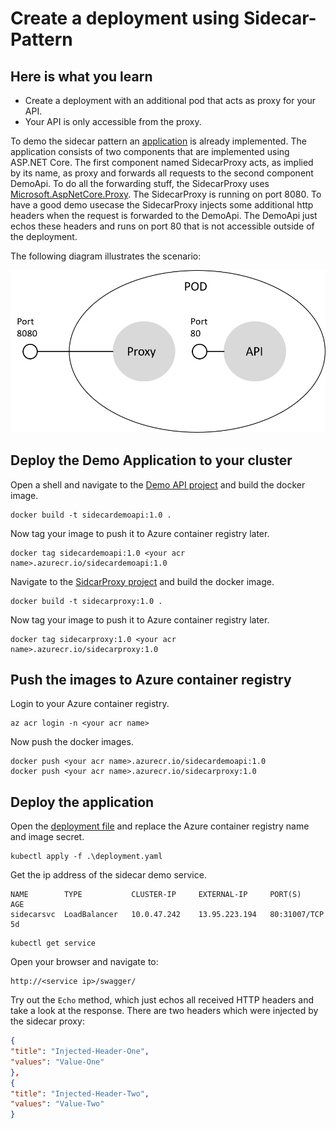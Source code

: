 # Create a deployment using Sidecar-Pattern

## Here is what you learn

- Create a deployment with an additional pod that acts as proxy for your API.
- Your API is only accessible from the proxy.

To demo the sidecar pattern an [application](src/sidecar/src) is already implemented. The application consists of two components that are implemented using ASP.NET Core.
The first component named SidecarProxy acts, as implied by its name, as proxy and forwards all requests to the second component DemoApi. To do all the forwarding stuff, the SidecarProxy uses [Microsoft.AspNetCore.Proxy](https://github.com/aspnet/Proxy). The SidecarProxy is running on port 8080.
To have a good demo usecase the SidecarProxy injects some additional http headers when the request is forwarded to the DemoApi.
The DemoApi just echos these headers and runs on port 80 that is not accessible outside of the deployment.

The following diagram illustrates the scenario:


![alt-text](img/sidecar-demo-overview.png)


## Deploy the Demo Application to your cluster

Open a shell and navigate to the [Demo API project](apps/aspnetcore-sidecar/DemoApi) and build the docker image.

```Shell
docker build -t sidecardemoapi:1.0 .
```

Now tag your image to push it to Azure container registry later.

```
docker tag sidecardemoapi:1.0 <your acr name>.azurecr.io/sidecardemoapi:1.0
```

Navigate to the [SidcarProxy project](apps/aspnetcore-sidecar/SidecarProxy) and build the docker image.

```
docker build -t sidecarproxy:1.0 .
```

Now tag your image to push it to Azure container registry later.

```Shell
docker tag sidecarproxy:1.0 <your acr name>.azurecr.io/sidecarproxy:1.0
```

## Push the images to Azure container registry

Login to your Azure container registry.

```
az acr login -n <your acr name>
```

Now push the docker images.

```
docker push <your acr name>.azurecr.io/sidecardemoapi:1.0
docker push <your acr name>.azurecr.io/sidecarproxy:1.0
```

## Deploy the application

Open the [deployment file](hints/yaml/challenge-sidecar/deployment.yaml) and replace the Azure container registry name and image secret.

```
kubectl apply -f .\deployment.yaml
```

Get the ip address of the sidecar demo service.

```
NAME        TYPE           CLUSTER-IP     EXTERNAL-IP     PORT(S)        AGE
sidecarsvc  LoadBalancer   10.0.47.242    13.95.223.194   80:31007/TCP   5d
```

```Shell
kubectl get service
```

Open your browser and navigate to:

```
http://<service ip>/swagger/
```

Try out the ```Echo``` method, which just echos all received HTTP headers and take a look at the response.
There are two headers which were injected by the sidecar proxy:

```JSON
{
"title": "Injected-Header-One",
"values": "Value-One"
},
{
"title": "Injected-Header-Two",
"values": "Value-Two"
}
```